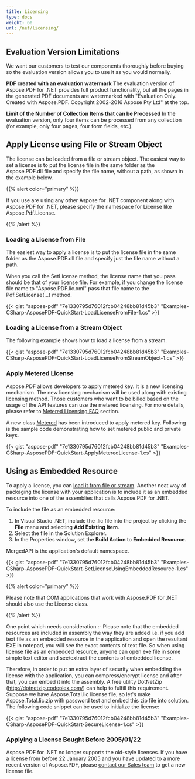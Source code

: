 ```yaml
---
title: Licensing
type: docs
weight: 60
url: /net/licensing/
---
```


## **Evaluation Version Limitations**
We want our customers to test our components thoroughly before buying so the evaluation version allows you to use it as you would normally.

**PDF created with an evaluation watermark** 
The evaluation version of Aspose.PDF for .NET provides full product functionality, but all the pages in the generated PDF documents are watermarked with "Evaluation Only. Created with Aspose.PDF. Copyright 2002-2016 Aspose Pty Ltd" at the top.

**Limit of the Number of Collection Items that can be Processed** 
In the evaluation version, only four items can be processed from any collection (for example, only four pages, four form fields, etc.).
## **Apply License using File or Stream Object**
The license can be loaded from a file or stream object. The easiest way to set a license is to put the license file in the same folder as the Aspose.PDF.dll file and specify the file name, without a path, as shown in the example below.

{{% alert color="primary" %}} 

If you use are using any other Aspose for .NET component along with Aspose.PDF for .NET, please specify the namespace for License like Aspose.Pdf.License.

{{% /alert %}} 
### **Loading a License from File**
The easiest way to apply a license is to put the license file in the same folder as the Aspose.PDF.dll file and specify just the file name without a path.

When you call the SetLicense method, the license name that you pass should be that of your license file. For example, if you change the license file name to "Aspose.PDF.lic.xml" pass that file name to the Pdf.SetLicense(…) method.




{{< gist "aspose-pdf" "7e1330795d76012fcb04248bb81d45b3" "Examples-CSharp-AsposePDF-QuickStart-LoadLicenseFromFile-1.cs" >}}
### **Loading a License from a Stream Object**
The following example shows how to load a license from a stream.



{{< gist "aspose-pdf" "7e1330795d76012fcb04248bb81d45b3" "Examples-CSharp-AsposePDF-QuickStart-LoadLicenseFromStreamObject-1.cs" >}}
### **Apply Metered License**
Aspose.PDF allows developers to apply metered key. It is a new licensing mechanism. The new licensing mechanism will be used along with existing licensing method. Those customers who want to be billed based on the usage of the API features can use the metered licensing. For more details, please refer to [Metered Licensing FAQ](http://www.aspose.com/corporate/purchase/policies/Licensing-Faqs/metered-faq.aspx) section.

A new class [Metered](https://apireference.aspose.com/net/pdf/aspose.pdf/metered/) has been introduced to apply metered key. Following is the sample code demonstrating how to set metered public and private keys.

{{< gist "aspose-pdf" "7e1330795d76012fcb04248bb81d45b3" "Examples-CSharp-AsposePDF-QuickStart-ApplyMeteredLicense-1.cs" >}}
## **Using as Embedded Resource**
To apply a license, you can [load it from file or stream](). Another neat way of packaging the license with your application is to include it as an embedded resource into one of the assemblies that calls Aspose.PDF for .NET.

To include the file as an embedded resource:

1. In Visual Studio .NET, include the .lic file into the project by clicking the **File** menu and selecting **Add Existing Item**.
1. Select the file in the Solution Explorer.
1. In the Properties window, set the **Build Action** to **Embedded Resource**.

MergedAPI is the application's default namespace.



{{< gist "aspose-pdf" "7e1330795d76012fcb04248bb81d45b3" "Examples-CSharp-AsposePDF-QuickStart-SetLicenseUsingEmbeddedResource-1.cs" >}}

{{% alert color="primary" %}} 

Please note that COM applications that work with Aspose.PDF for .NET should also use the License class.

{{% /alert %}} 

One point which needs consideration :- Please note that the embedded resources are included in assembly the way they are added i.e. if you add text file as an embedded resource in the application and open the resultant EXE in notepad, you will see the exact contents of text file. So when using license file as an embedded resource, anyone can open exe file in some simple text editor and see/extract the contents of embedded license.

Therefore, in order to put an extra layer of security when embedding the license with the application, you can compress/encrypt license and after that, you can embed it into the assembly. A free utility DotNetZip (<http://dotnetzip.codeplex.com/>) can help to fulfill this requirement. Suppose we have Aspose.Total.lic license file, so let's make Aspose.Total.lic.zip with password test and embed this zip file into solution. The following code snippet can be used to initialize the license:



{{< gist "aspose-pdf" "7e1330795d76012fcb04248bb81d45b3" "Examples-CSharp-AsposePDF-QuickStart-SecureLicense-1.cs" >}}
### **Applying a License Bought Before 2005/01/22**
Aspose.PDF for .NET no longer supports the old-style licenses. If you have a license from before 22 January 2005 and you have updated to a more recent version of Aspose.PDF, please [contact our Sales team](https://company.aspose.com/contact) to get a new license file.


